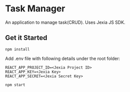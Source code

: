# Task Manager 
An application to manage task(CRUD). Uses Jexia JS SDK.

## Get it Started

`npm install`

Add .env file with following details under the root folder:

```
REACT_APP_PROJECT_ID=<Jexia Project ID>
REACT_APP_KEY=<Jexia Key>
REACT_APP_SECRET=<Jexia Secret Key>
```

`npm start`
